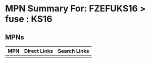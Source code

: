 



# MPN Summary For: FZEFUKS16 > fuse : KS16

## MPNs
  

|MPN|Direct Links|Search Links|
| :--- | :--- | :--- |
||||
